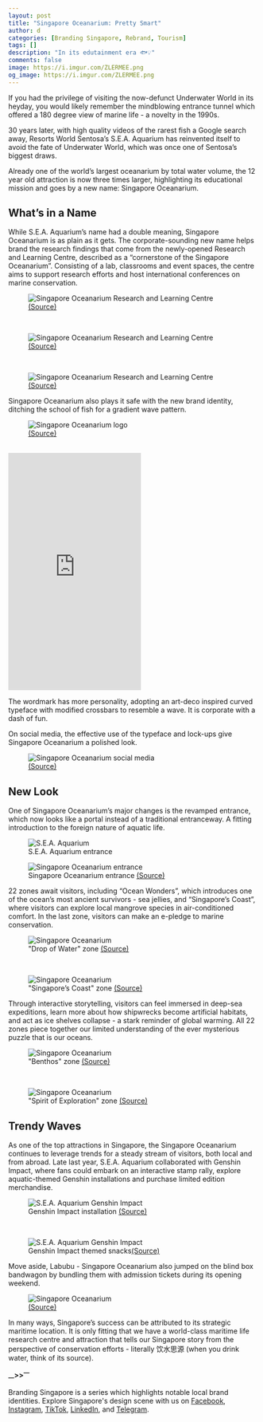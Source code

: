 ```yaml
---
layout: post
title: "Singapore Oceanarium: Pretty Smart"
author: d
categories: [Branding Singapore, Rebrand, Tourism]
tags: []
description: "In its edutainment era 🐟💡"
comments: false
image: https://i.imgur.com/ZLERMEE.png 
og_image: https://i.imgur.com/ZLERMEE.png 
---
```


If you had the privilege of visiting the now-defunct Underwater World in its heyday, you would likely remember the mindblowing entrance tunnel which offered a 180 degree view of marine life - a novelty in the 1990s. 

30 years later, with high quality videos of the rarest fish a Google search away, Resorts World Sentosa’s S.E.A. Aquarium has reinvented itself to avoid the fate of Underwater World, which was once one of Sentosa’s biggest draws. 

Already one of the world’s largest oceanarium by total water volume, the 12 year old attraction is now three times larger, highlighting its educational mission and goes by a new name: Singapore Oceanarium.

<h2>What’s in a Name </h2>
While S.E.A. Aquarium’s name had a double meaning, Singapore Oceanarium is as plain as it gets. The corporate-sounding new name helps brand the research findings that come from the newly-opened Research and Learning Centre, described as a “cornerstone of the Singapore Oceanarium”. Consisting of a lab, classrooms and event spaces, the centre aims to support research efforts and host international conferences on marine conservation. 

<figure>
<img src="https://i.imgur.com/AwLoXxb.jpg" alt="Singapore Oceanarium Research and Learning Centre">
<figcaption><a href="https://www.singaporeoceanarium.com/en.html" target="_blank">(Source)</a></figcaption>
</figure>
<br>
<figure>
<img src="https://i.imgur.com/ch3qIBi.jpg" alt="Singapore Oceanarium Research and Learning Centre">
<figcaption><a href="https://www.singaporeoceanarium.com/en.html" target="_blank">(Source)</a></figcaption>
</figure>
<br>
<figure>
<img src="https://i.imgur.com/by3YMA2.jpg" alt="Singapore Oceanarium Research and Learning Centre">
<figcaption><a href="https://www.singaporeoceanarium.com/en.html" target="_blank">(Source)</a></figcaption>
</figure>

Singapore Oceanarium also plays it safe with the new brand identity, ditching the school of fish for a gradient wave pattern. 

<figure>
<img src="https://i.imgur.com/lcDnEum.jpg" alt="Singapore Oceanarium logo">
<figcaption><a href="https://www.singaporeoceanarium.com/en.html" target="_blank">(Source)</a></figcaption>
</figure>
<br>

<div class="fb-post-container">
<iframe src="https://www.facebook.com/plugins/video.php?height=476&href=https%3A%2F%2Fwww.facebook.com%2Freel%2F1484161799285696%2F&show_text=false&width=267&t=0" width="267" height="476" style="border:none;overflow:hidden" scrolling="no" frameborder="0" allowfullscreen="true" allow="autoplay; clipboard-write; encrypted-media; picture-in-picture; web-share"></iframe>
</div>

The wordmark has more personality, adopting an art-deco inspired curved typeface with modified crossbars to resemble a wave. It is corporate with a dash of fun.

On social media, the effective use of the typeface and lock-ups give Singapore Oceanarium a polished look. 

<figure>
<img src="https://i.imgur.com/F7vnUoq.jpg" alt="Singapore Oceanarium social media">
<figcaption><a href="https://www.facebook.com/photo.php?fbid=1028994136010247&set=pb.100066990108584.-2207520000&type=3" target="_blank">(Source)</a></figcaption>
</figure>

<h2>New Look</h2>
One of Singapore Oceanarium’s major changes is the revamped entrance, which now looks like a portal instead of a traditional entranceway. A fitting introduction to the foreign nature of aquatic life.

<figure>
<img src="https://i.imgur.com/6Gx4bwT.jpg" alt="S.E.A. Aquarium">
<figcaption>S.E.A. Aquarium entrance</figure>

<figure>
<img src="https://i.imgur.com/p4aOyHx.png" alt="Singapore Oceanarium entrance">
<figcaption>Singapore Oceanarium entrance <a href="https://www.singaporeoceanarium.com/en.html" target="_blank">(Source)</a></figcaption>
</figure>

22 zones await visitors, including “Ocean Wonders”, which introduces one of the ocean’s most ancient survivors - sea jellies, and “Singapore’s Coast”, where visitors can explore local mangrove species in air-conditioned comfort. In the last zone, visitors can make an e-pledge to marine conservation. 

<figure>
<img src="https://i.imgur.com/3w5XxIV.jpg" alt="Singapore Oceanarium">
<figcaption>"Drop of Water" zone <a href="https://www.singaporeoceanarium.com/en.html" target="_blank">(Source)</a></figcaption>
</figure>
<br>
<figure>
<img src="https://i.imgur.com/uQzXo64.png" alt="Singapore Oceanarium">
<figcaption>"Singapore’s Coast" zone <a href="https://www.singaporeoceanarium.com/en.html" target="_blank">(Source)</a></figcaption>
</figure>

Through interactive storytelling, visitors can feel immersed in deep-sea expeditions, learn more about how shipwrecks become artificial habitats, and act as ice shelves collapse - a stark reminder of global warming. All 22 zones piece together our limited understanding of the ever mysterious puzzle that is our oceans. 

<figure>
<img src="https://i.imgur.com/wkQpW11.jpg" alt="Singapore Oceanarium">
<figcaption>"Benthos" zone <a href="https://www.singaporeoceanarium.com/en.html" target="_blank">(Source)</a></figcaption>
</figure>
<br>
<figure>
<img src="https://i.imgur.com/HIoFdGS.jpg" alt="Singapore Oceanarium">
<figcaption>"Spirit of Exploration" zone <a href="https://www.singaporeoceanarium.com/en.html" target="_blank">(Source)</a></figcaption>
</figure>

<h2>Trendy Waves </h2>
As one of the top attractions in Singapore, the Singapore Oceanarium continues to leverage trends for a steady stream of visitors, both local and from abroad. Late last year, S.E.A. Aquarium collaborated with Genshin Impact, where fans could embark on an interactive stamp rally, explore aquatic-themed Genshin installations and purchase limited edition merchandise. 

<figure>
<img src="https://i.imgur.com/wGhDUDu.png" alt="S.E.A. Aquarium Genshin Impact">
<figcaption>Genshin Impact installation <a href="https://www.rwsentosa.com/en/guide-to-fun/genshin-impact-comes-to-life-at-resorts-world-sentosa" target="_blank">(Source)</a></figcaption>
</figure>
<br>
<figure>
<img src="https://i.imgur.com/E4X32ca.png" alt="S.E.A. Aquarium Genshin Impact">
<figcaption>Genshin Impact themed snacks<a href="https://www.rwsentosa.com/en/guide-to-fun/genshin-impact-comes-to-life-at-resorts-world-sentosa" target="_blank">(Source)</a></figcaption>
</figure>

Move aside, Labubu - Singapore Oceanarium also jumped on the blind box bandwagon by bundling them with admission tickets during its opening weekend. 

<figure>
<img src="https://i.imgur.com/s5bPvdo.jpg" alt="Singapore Oceanarium">
<figcaption><a href="https://www.singaporeoceanarium.com/en.html" target="_blank">(Source)</a></figcaption>
</figure>

In many ways, Singapore’s success can be attributed to its strategic maritime location. It is only fitting that we have a world-class maritime life research centre and attraction that tells our Singapore story from the perspective of conservation efforts - literally 饮水思源 (when you drink water, think of its source).

<strong><sub>—</sub>><sub></sub>><sup>—</sup></strong>

Branding Singapore is a series which highlights notable local brand identities. Explore Singapore's design scene with us on <a href="https://www.facebook.com/DesignInSingapore" target="_blank" rel="noopener noreferrer">Facebook</a>, <a href="https://www.instagram.com/designinsingapore" target="_blank" rel="noopener noreferrer">Instagram</a>, <a href="https://www.tiktok.com/@designinsingapore" target="_blank" rel="noopener noreferrer">TikTok</a>, <a href="https://www.linkedin.com/company/designinsingapore" target="_blank" rel="noopener noreferrer">LinkedIn</a>, and <a href="https://t.me/designinsingapore" target="_blank" rel="noopener noreferrer">Telegram</a>. 


